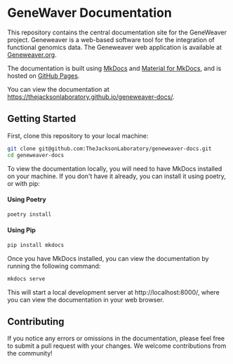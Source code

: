 # GeneWaver Documentation
This repository contains the central documentation site for the GeneWeaver project.
Geneweaver is a web-based software tool for the integration of functional genomics data.
The Geneweaver web application is available at [Geneweaver.org](https://geneweaver.org).

The documentation is built using [MkDocs](https://www.mkdocs.org/) and 
[Material for MkDocs](https://squidfunk.github.io/mkdocs-material/),
and is hosted on [GitHub Pages](https://pages.github.com/).

You can view the documentation at https://thejacksonlaboratory.github.io/geneweaver-docs/.

## Getting Started
First, clone this repository to your local machine:
```bash
git clone git@github.com:TheJacksonLaboratory/geneweaver-docs.git
cd geneweaver-docs
```

To view the documentation locally, you will need to have MkDocs installed on your 
machine. If you don't have it already, you can install it using poetry, or with pip:

#### Using Poetry
```bash
poetry install
```

#### Using Pip
```bash
pip install mkdocs
```

Once you have MkDocs installed, you can view the documentation by running the following
command:
```bash
mkdocs serve
```

This will start a local development server at http://localhost:8000/, where you can view
the documentation in your web browser.

## Contributing
If you notice any errors or omissions in the documentation, please feel free to submit a
pull request with your changes. We welcome contributions from the community!